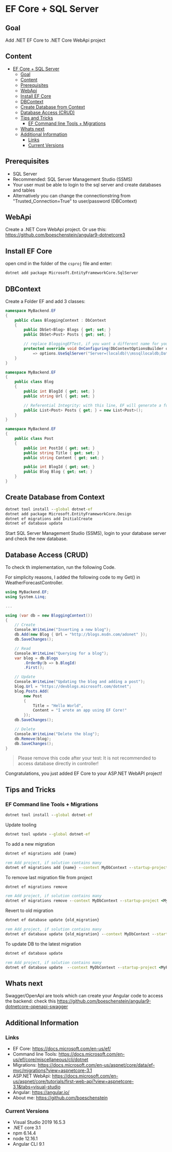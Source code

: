 # EF Core + SQL Server

## Goal

Add .NET EF Core to .NET Core WebApi project

## Content

- [EF Core + SQL Server](#ef-core--sql-server)
  - [Goal](#goal)
  - [Content](#content)
  - [Prerequisites](#prerequisites)
  - [WebApi](#webapi)
  - [Install EF Core](#install-ef-core)
  - [DBContext](#dbcontext)
  - [Create Database from Context](#create-database-from-context)
  - [Database Access (CRUD)](#database-access-crud)
  - [Tips and Tricks](#tips-and-tricks)
    - [EF Command line Tools + Migrations](#ef-command-line-tools--migrations)
  - [Whats next](#whats-next)
  - [Additional Information](#additional-information)
    - [Links](#links)
    - [Current Versions](#current-versions)

## Prerequisites

- SQL Server
- Recommended: SQL Server Management Studio (SSMS)
- Your user must be able to login to the sql server and create databases and tables
- Alternatively you can change the connectionstring from "Trusted_Connection=True" to user/password (DBContext)

## WebApi

Create a .NET Core WebApi project. Or use this: <https://github.com/boeschenstein/angular9-dotnetcore3>

## Install EF Core

open cmd in the folder of the `csproj` file and enter:

``` cmd
dotnet add package Microsoft.EntityFrameworkCore.SqlServer
```

## DBContext

Create a Folder EF and add 3 classes:

``` c#
namespace MyBackend.EF
{
    public class BloggingContext : DbContext
    {
        public DbSet<Blog> Blogs { get; set; }
        public DbSet<Post> Posts { get; set; }

        // replace BloggingEFTest, if you want a different name for your database
        protected override void OnConfiguring(DbContextOptionsBuilder options)
            => options.UseSqlServer("Server=(localdb)\\mssqllocaldb;Database=BloggingEFTest;Trusted_Connection=True;MultipleActiveResultSets=true;");
    }
}
```

``` c#
namespace MyBackend.EF
{
    public class Blog
    {
        public int BlogId { get; set; }
        public string Url { get; set; }

        // Referential Integrity: with this line, EF will generate a foreign key
        public List<Post> Posts { get; } = new List<Post>();
    }
}
```

``` c#
namespace MyBackend.EF
{
    public class Post
    {
        public int PostId { get; set; }
        public string Title { get; set; }
        public string Content { get; set; }

        public int BlogId { get; set; }
        public Blog Blog { get; set; }
    }
}
```

## Create Database from Context

``` cmd
dotnet tool install --global dotnet-ef
dotnet add package Microsoft.EntityFrameworkCore.Design
dotnet ef migrations add InitialCreate
dotnet ef database update
```

Start SQL Server Management Studio (SSMS), login to your database server and check the new database.

## Database Access (CRUD)

To check th implementation, run the following Code.

For simplicity reasons, I added the following code to my Get() in WeatherForecastController.

``` c#
using MyBackend.EF;
using System.Linq;

...

using (var db = new BloggingContext())
{
    // Create
    Console.WriteLine("Inserting a new blog");
    db.Add(new Blog { Url = "http://blogs.msdn.com/adonet" });
    db.SaveChanges();

    // Read
    Console.WriteLine("Querying for a blog");
    var blog = db.Blogs
        .OrderBy(b => b.BlogId)
        .First();

    // Update
    Console.WriteLine("Updating the blog and adding a post");
    blog.Url = "https://devblogs.microsoft.com/dotnet";
    blog.Posts.Add(
        new Post
        {
            Title = "Hello World",
            Content = "I wrote an app using EF Core!"
        });
    db.SaveChanges();

    // Delete
    Console.WriteLine("Delete the blog");
    db.Remove(blog);
    db.SaveChanges();
}
```

>Please remove this code after your test: It is not recommended to access database directly in controller!

Congratulations, you just added EF Core to your ASP.NET WebAPI project!

## Tips and Tricks

### EF Command line Tools + Migrations

``` cmd
dotnet tool install --global dotnet-ef
```

Update tooling

``` cmd
dotnet tool update --global dotnet-ef
```

To add a new migration

``` cmd
dotnet ef migrations add {name}

rem Add project, if solution contains many
dotnet ef migrations add {name} --context MyDbContext --startup-project <MyProjectName>
```

To remove last migration file from project

``` cmd
dotnet ef migrations remove

rem Add project, if solution contains many
dotnet ef migrations remove --context MyDbContext --startup-project <MyProjectName>
```

Revert to old migration

``` cmd
dotnet ef database update {old_migration}

rem Add project, if solution contains many
dotnet ef database update {old_migration} --context MyDbContext --startup-project <MyProjectName>
```

To update DB to the latest migration

``` cmd
dotnet ef database update

rem Add project, if solution contains many
dotnet ef database update  --context MyDbContext --startup-project <MyProjectName>
```

## Whats next

Swagger/OpenApi are tools which can create your Angular code to access the backend: check this <https://github.com/boeschenstein/angular9-dotnetcore-openapi-swagger>

## Additional Information

### Links

- EF Core: <https://docs.microsoft.com/en-us/ef/>
- Command line Tools: <https://docs.microsoft.com/en-us/ef/core/miscellaneous/cli/dotnet>
- Migrations: <https://docs.microsoft.com/en-us/aspnet/core/data/ef-mvc/migrations?view=aspnetcore-3.1>
- ASP.NET WebApi: <https://docs.microsoft.com/en-us/aspnet/core/tutorials/first-web-api?view=aspnetcore-3.1&tabs=visual-studio>
- Angular: <https://angular.io/>
- About me: <https://github.com/boeschenstein>

### Current Versions

- Visual Studio 2019 16.5.3
- .NET core 3.1
- npm 6.14.4
- node 12.16.1
- Angular CLI 9.1
